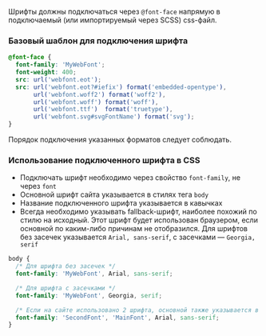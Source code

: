 Шрифты должны подключаться через `@font-face` напрямую в подключаемый (или импортируемый через SCSS) css-файл.

### Базовый шаблон для подключения шрифта

```scss
@font-face {
  font-family: 'MyWebFont';
  font-weight: 400;
  src: url('webfont.eot');
  src: url('webfont.eot?#iefix') format('embedded-opentype'),
       url('webfont.woff2') format('woff2'),
       url('webfont.woff') format('woff'),
       url('webfont.ttf')  format('truetype'),
       url('webfont.svg#svgFontName') format('svg');
}
```

Порядок подключения указанных форматов следует соблюдать.

### Использование подключенного шрифта в CSS

* Подключать шрифт необходимо через свойство `font-family`, не через `font`
* Основной шрифт сайта указывается в стилях тега `body`
* Название подключенного шрифта указывается в кавычках
* Всегда необходимо указывать fallback-шрифт, наиболее похожий по стилю на исходный. Этот шрифт будет использован браузером, если основной по каким-либо причинам не отобразился. Для шрифтов без засечек указывается `Arial, sans-serif`, с засечками — `Georgia, serif`

```scss
body {
  /* Для шрифта без засечек */
  font-family: 'MyWebFont', Arial, sans-serif;

  /* Для шрифта с засечками */
  font-family: 'MyWebFont', Georgia, serif;

  /* Если на сайте использовано 2 шрифта, основной также указывается в качестве fallback дополнительного  */
  font-family: 'SecondFont', 'MainFont', Arial, sans-serif;
}
```